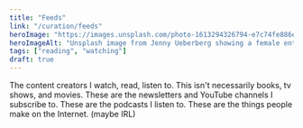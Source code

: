 ```yaml
---
title: "Feeds"
link: "/curation/feeds"
heroImage: "https://images.unsplash.com/photo-1613294326794-e7c74fe886e2?q=80&w=2370&auto=format&fit=crop&ixlib=rb-4.0.3&ixid=M3wxMjA3fDB8MHxwaG90by1wYWdlfHx8fGVufDB8fHx8fA%3D%3D"
heroImageAlt: "Unsplash image from Jenny Ueberberg showing a female entrepreneur working in an office and making videos."
tags: ["reading", "watching"]
draft: true
---
```


The content creators I watch, read, listen to. This isn't necessarily books, tv shows, and movies. These are the newsletters and YouTube channels I subscribe to. These are the podcasts I listen to. These are the things people make on the Internet. (maybe IRL)
